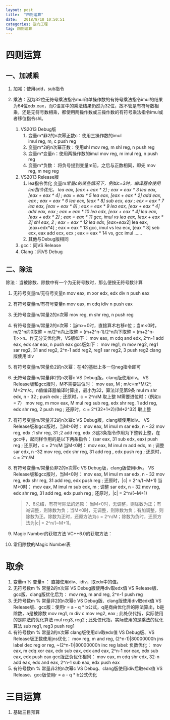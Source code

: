 ```yaml
---
layout: post
title:  "四则运算"
date:   2018/8/18 10:50:51 
categories: 逆向工程
tag: 四则运算
---
```


# 四则运算 #
## 一、加减乘 ##
1. 加减：使用add，sub指令

2. 乘法：因为32位无符号乘法指令mul和单操作数的有符号乘法指令imul的结果为64位edx.eax，而C语言中的乘法结果仍然为32位，故不管是有符号数相乘，还是无符号数相乘，都使用两操作数或三操作数的有符号乘法指令imul或者移位指令shl。
     1. VS2013 Debug版
         1. 变量m*非2的n次幂正数c：使用三操作数的imul         
                imul reg, m, c
                push reg
         2. 变量m*2的n次幂正数：使用shl
                mov reg, m
                shl reg, n
                push reg
         3. 变量m*变量n：使用两操作数的imul
                mov reg, m
                imul reg, n
                push reg
         4. 变量m*负数：
               将负号提到变量m前，之后与正数相同，即先
                mov reg, m
                neg reg
     2. VS2013 Release版
           1. lea指令优化
                变量m*常量c的某些情况下，例如c=3时，编译器会使用lea指令优化。
                    lea eax, [eax + eax * 2] ; eax = eax * 3
                    lea eax, [eax + eax * 4] ; eax = eax * 5
                    lea eax, [eax + eax * 2]
                    add eax, eax                  ; eax = eax * 6
                    lea ecx, [eax * 8]
                    sub ecx, eax                   ; ecx = eax * 7
                    lea eax, [eax + eax * 8] ; eax = eax * 9
                    lea eax, [eax + eax * 4]
                    add eax, eax                  ; eax = eax * 10
                    lea edx, [eax + eax * 4]
                    lea eax, [eax + edx * 2] ; eax = eax * 11 gcc, imul vs
                    lea eax, [eax + eax * 2]
                    shl eax, 2                        ; eax = eax * 12
                    lea     edx, [eax+eax*2]
                    lea     eax, [eax+edx*4] ; eax = eax * 13 gcc, imul vs
                    lea ecx, [eax * 8]
                    seb ecx, eax
                    add ecx, ecx                   ; eax = eax * 14 vs, gcc imul
                    ......
           2. 其他与Debug版相同
     3. gcc：同VS Release
     4. Clang：同VS Debug

## 二、除法 ##
除法：当被除数、除数中有一个为无符号数时，那么便按无符号数计算
   1. 无符号变量m/无符号变量n
           mov eax, m
           xor edx, edx
           div n
           push eax
   2. 有符号变量m/有符号变量n
           mov eax, m
           cdq
           idiv n
           push eax
   3. 无符号变量m/常量2的n次幂
           mov reg, m
           shr reg, n
           push reg
   4. 有符号变量m/常量2的n次幂：当m>=0时，直接算术右移n位；当m<0时，m/2^n向0取整 = m/2^n向上取整 = (m+2^n-1)/2^n向下取整 = (m+2^n-1)>>n。作无分支优化后，VS版如下：
           mov eax, m
           cdq
           and edx, 2^n-1
           add eax, edx
           sar eax, n
           push eax
    gcc版如下：
           mov reg1, m
           mov reg2, reg1
           sar reg2, 31
           and reg2, 2^n-1
           add reg2, reg1
           sar reg2, 3
           push reg2
     clang版使用idiv
   5. 有符号变量m/常量负2的n次幂：在4的基础上多一句neg指令即可
   6. 无符号变量m/常量非2的n次幂c
        VS Debug版，clang版使用div。
        VS Release版和gcc版时，M不需要进位时：
            mov eax, M ; m/c=m*M/2^, M=2^n/c，n值编译器编译时算出，最小为32，算法详见第9条
            mul m
            shr edx, n - 32 ;
            push edx ; 还原时，c = 2^n/M 取上整
        M需要进位时：（例如c = 7）
            mov reg, m
            mov eax, M
            mul reg
            sub reg, edx
            shr reg, 1
            add reg, edx
            shr reg, 2
            push reg ; 还原时，c = 2^(32+1+2)/(M+2^32) 取上整
   7. 有符号变量m/常量非2的n次幂c
        VS Debug版，clang版使用idiv。
        VS Release版和gcc版时，当M>0时：
             mov eax, M
             imul m
             sar edx, n - 32
             mov reg, edx ;1
             shr reg, 31  ;2
             add reg, edx ;3这3条指令作用为下整转上整，在gcc中，起同样作用的是以下两条指令：
             (sar eax, 31
             sub edx, eax)
             push reg ; 还原时，c = 2^n/M
        当M<0时：
             mov eax, M
             imul m
             add edx, m  ; 调整
             sar edx, n -32
             mov reg, edx
             shr reg, 31
             add reg , edx
             push reg ; 还原时，c = 2^n/M
   8. 有符号变量m/常量负非2的n次幂c
        VS Debug版，clang版使用idiv。
        VS Release版和gcc版时，当M<0时：
             mov eax, M
             imul m
             sar edx, n - 32
             mov reg, edx
             shr reg, 31
             add reg, edx
             push reg ; 还原时，|c| = 2^n/(~M+1)
        当M>0时：
             mov eax, M
             imul m
             sub edx, m  ; 调整
             sar edx, n - 32
             mov reg, edx
             shr reg, 31
             add reg, edx
             push reg ; 还原时，|c| = 2^n/(~M+1)
         > 7、8总结，有符号除法的还原：
         > 当M>0时，无调整，则除数为正；有减调整，则除数为负；当M<0时，无调整，则除数为负；有加调整，则除数为正。除数为正时，还原方法为c = 2^n/M；除数为负时，还原方法为|c| = 2^n/(~M+1)。

   9. Magic Number的获取方法
        VC++6.0的获取方法：
   10. 常用除数的Magic Number表

# 取余 #
1. 变量m % 变量n ： 直接使用div、idiv，取edx中的值。
2. 无符号数m % 常量2的n次幂
    VS Debug版使用div取edx值
    VS Release版、gcc版、clang版优化后为：
       mov reg, m
       and reg, 2^n-1
       push reg
3. 无符号数m % 常量非2的n次幂c
    VS Debug版、clang版使用div取edx值
    VS Release版、gcc版：使用r = a - q * b公式，q是商由优化后的除法算出，b是除数，a是被除数
       mov reg1, m
       div c
       mov reg2, eax ; 此处仅代指，实际使用的是除法的优化算法
       mul reg3, reg2 ; 此处仅代指，实际使用的是乘法的优化算法
       sub reg1, reg3
       push reg1
4. 有符号数m % 常量2的n次幂
    clang版使用div取edx值
    VS Debug版、VS Release版正数使用jns优化：
            mov reg, m
            and reg, (2^n-1)|80000000h
            jns label
            dec reg
            or reg, ~(2^n-1)|80000000h
            inc reg
        label:
    负数优化：
        mov eax, m
        cdq
        xor eax, edx
        sub eax, edx
        and eax, 2^n-1
        xor eax, edx
        sub eax, edx
        push eax
    gcc版正负优化相同：
        mov eax, m
        cdq
        shr edx, 32-n
        add eax, edx
        and eax, 2^n-1
        sub eax, edx
        push eax
5. 有符号数m % 常量非2的n次幂c
      VS Debug、clang版使用idiv后取edx值
      VS Release、gcc版使用r = a - q * b公式优化

# 三目运算 #
1. 基础三目预算